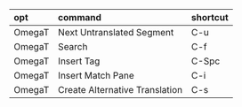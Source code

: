 |opt|command|shortcut|
|:-|:-|:-|
|OmegaT|Next Untranslated Segment|C-u|
|OmegaT|Search|C-f|
|OmegaT|Insert Tag|C-Spc|
|OmegaT|Insert Match Pane|C-i|
|OmegaT|Create Alternative Translation|C-s|